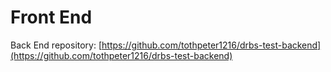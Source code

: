 # Front End

Back End repository: [https://github.com/tothpeter1216/drbs-test-backend](https://github.com/tothpeter1216/drbs-test-backend)
